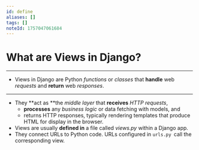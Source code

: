 ```yaml
---
id: define
aliases: []
tags: []
noteId: 1757047061684
---
```


# What are Views in Django?

---

- Views in Django are Python _functions_ or _classes_ that **handle** web _requests_ and **return** web _responses_.

---

- They **act as **the _middle layer_ that **receives** _HTTP requests_,
  - **processes** any _business logic_ or data fetching with models, and
  - returns HTTP responses, typically rendering templates that produce HTML for display in the browser.
- Views are usually **defined in** a file called _views.py_ within a Django app.
- They connect URLs to Python code. URLs configured in `urls.py `call the corresponding view.
